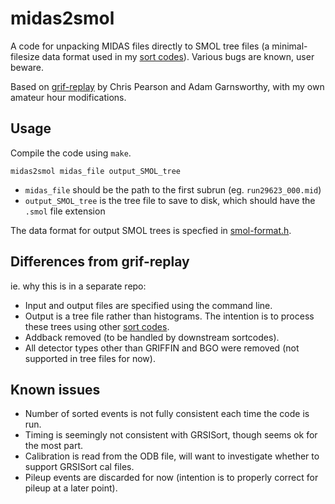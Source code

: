 # midas2smol

A code for unpacking MIDAS files directly to SMOL tree files (a minimal-filesize data format used in my [sort codes](https://github.com/e-j-w/GreasySortCodes)). Various bugs are known, user beware.

Based on [grif-replay](https://github.com/GRIFFINCollaboration/grif-replay) by Chris Pearson and Adam Garnsworthy, with my own amateur hour modifications.

## Usage

Compile the code using `make`.


```
midas2smol midas_file output_SMOL_tree
```
- `midas_file` should be the path to the first subrun (eg. `run29623_000.mid`)
- `output_SMOL_tree` is the tree file to save to disk, which should have the `.smol` file extension

The data format for output SMOL trees is specfied in [smol-format.h](smol-format.h).

## Differences from grif-replay

ie. why this is in a separate repo:

- Input and output files are specified using the command line.
- Output is a tree file rather than histograms. The intention is to process these trees using other [sort codes](https://github.com/e-j-w/GreasySortCodes).
- Addback removed (to be handled by downstream sortcodes).
- All detector types other than GRIFFIN and BGO were removed (not supported in tree files for now).

## Known issues
- Number of sorted events is not fully consistent each time the code is run.
- Timing is seemingly not consistent with GRSISort, though seems ok for the most part.
- Calibration is read from the ODB file, will want to investigate whether to support GRSISort cal files.
- Pileup events are discarded for now (intention is to properly correct for pileup at a later point).